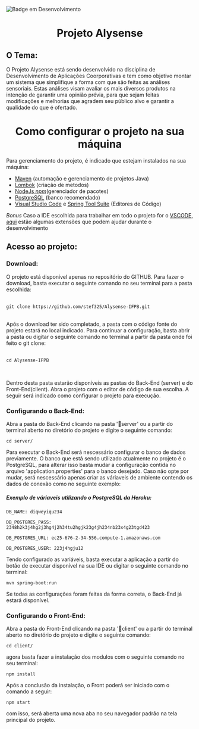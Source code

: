 ![Badge em Desenvolvimento](https://img.shields.io/static/v1?label=status&message=Projeto%20em%20construção&color=blue&style=for-the-badge&logo=appveyor)
<h1 align="center">Projeto Alysense</h1>


<h2>O Tema:</h2>
<p>
  O Projeto Alysense está sendo desenvolvido na disciplina de Desenvolvimento de Aplicações Coorporativas e tem como objetivo montar um sistema que simplifique a forma com que são feitas as análises sensoriais. Estas análises visam avaliar os mais diversos produtos na intenção de garantir uma opinião prévia, para que sejam feitas modificações e melhorias que agradem seu público alvo e garantir a qualidade do que é ofertado.
</p>


<h1 align="center">Como configurar o projeto na sua máquina</h1>

Para gerenciamento do projeto, é indicado que estejam instalados na sua máquina:
- [Maven](https://maven.apache.org/download.cgi) (automação e gerenciamento de projetos Java)
- [Lombok](https://projectlombok.org/download) (criação de metodos)
- [NodeJs *npm*](https://nodejs.org/en/)(gerenciador de pacotes)
- [PostgreSQL](https://www.postgresql.org/download/) (banco recomendado)
- [Visual Studio Code](https://code.visualstudio.com/) e [Spring Tool Suite](https://spring.io/tools) (Editores de Código)

*Bonus* 
Caso a IDE escolhida para trabalhar em todo o projeto for o [VSCODE](https://code.visualstudio.com/), [aqui](https://github.com/stef325/Alysense-IFPB/wiki/Extens%C3%B5es-recomendadas-VSCODE) estão algumas extensões que podem ajudar durante o desenvolvimento


<h2>Acesso ao projeto:</h2>

<h3>Download:</h3>
O projeto está disponível apenas no repositório do GITHUB. Para fazer o download, basta executar o seguinte comando no seu terminal para a pasta escolhida:
<br><br>

```
git clone https://github.com/stef325/Alysense-IFPB.git
```
<br>
Após o download ter sido completado, a pasta com o código fonte do projeto estará no local indicado. Para continuar a configuração, basta abrir a pasta ou digitar o seguinte comando no terminal a partir da pasta onde foi feito o git clone:
<br><br>

```
cd Alysense-IFPB
```
<br>

Dentro desta pasta estarão disponíveis as pastas do Back-End (server) e do Front-End(client). Abra o projeto com o editor de código de sua escolha. A seguir será indicado como configurar o projeto para execução.

<h3>Configurando o Back-End:</h3>


Abra a pasta do Back-End clicando na pasta '📁server' ou a partir do terminal aberto no diretório do projeto e digite o seguinte comando: 


```
cd server/
```

Para executar o Back-End será nescessário configurar o banco de dados previamente. O banco que está sendo utilizado atualmente no projeto é o PostgreSQL, para alterar isso basta mudar a configuração contida no arquivo 'application.properties' para o banco desejado. Caso não opte por mudar, será nescessário apenas criar as váriaveis de ambiente contendo os dados de conexão como no seguinte exemplo:

<h5>Exemplo de váriaveis utilizando o PostgreSQL da Heroku:</h5>


```
DB_NAME: diqweyiqu234

DB_POSTGRES_PASS: 2348h2k3j4hg2j3hg4j2h34tu2hgjk23g4jh234nb23x4g23tgd423

DB_POSTGRES_URL: ec25-676-2-34-556.compute-1.amazonaws.com

DB_POSTGRES_USER: 223j4hgju12
```

Tendo configurado as variáveis, basta executar a aplicação a partir do botão de executar disponível na sua IDE ou digitar o seguinte comando no terminal:


```
mvn spring-boot:run
```

Se todas as configurações foram feitas da forma correta, o Back-End já estará disponível.


<h3>Configurando o Front-End:</h3>

Abra a pasta do Front-End clicando na pasta '📁client' ou a partir do terminal aberto no diretório do projeto e digite o seguinte comando:

```
cd client/
```

agora basta fazer a instalação dos modulos com o seguinte comando no seu terminal: 

```
npm install
```
Após a conclusão da instalação, o Front poderá ser iniciado com o comando a seguir:

```
npm start
```
com isso, será aberta uma nova aba no seu navegador padrão na tela principal do projeto.

